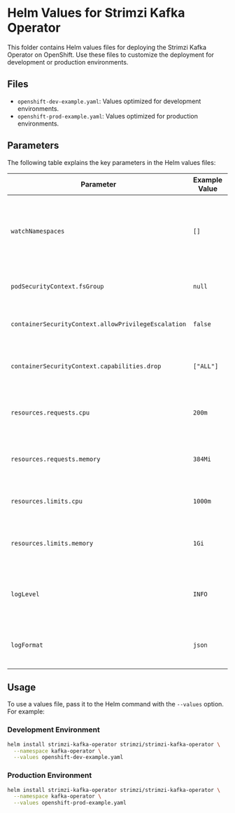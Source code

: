 # Helm Values for Strimzi Kafka Operator

This folder contains Helm values files for deploying the Strimzi Kafka Operator on OpenShift. Use these files to customize the deployment for development or production environments.

## Files

- `openshift-dev-example.yaml`: Values optimized for development environments.
- `openshift-prod-example.yaml`: Values optimized for production environments.

## Parameters

The following table explains the key parameters in the Helm values files:

| Parameter                                           | Example Value         | Description                                                                                   |
|-----------------------------------------------------|-----------------------|-----------------------------------------------------------------------------------------------|
| `watchNamespaces`                                   | `[]`                  | Namespaces the operator should watch. `[]` means all namespaces (cluster-wide).               |
| `podSecurityContext.fsGroup`                        | `null`                | Set to `null` for OpenShift SCC compatibility.                                                |
| `containerSecurityContext.allowPrivilegeEscalation` | `false`               | Disables privilege escalation in containers.                                                  |
| `containerSecurityContext.capabilities.drop`        | `["ALL"]`             | Drops all Linux capabilities for enhanced security.                                           |
| `resources.requests.cpu`                            | `200m`                | Minimum CPU requested for operator pods.                                                      |
| `resources.requests.memory`                         | `384Mi`               | Minimum memory requested for operator pods.                                                   |
| `resources.limits.cpu`                              | `1000m`               | Maximum CPU allowed for operator pods.                                                        |
| `resources.limits.memory`                           | `1Gi`                 | Maximum memory allowed for operator pods.                                                     |
| `logLevel`                                          | `INFO`                | Sets the log level for the operator (e.g., `DEBUG`, `INFO`, `WARN`, `ERROR`).                 |
| `logFormat`                                         | `json`                | Sets the log format for the operator (e.g., `plain`, `json`).                                 |

## Usage

To use a values file, pass it to the Helm command with the `--values` option. For example:

### Development Environment
```bash
helm install strimzi-kafka-operator strimzi/strimzi-kafka-operator \
  --namespace kafka-operator \
  --values openshift-dev-example.yaml
```

### Production Environment
```bash
helm install strimzi-kafka-operator strimzi/strimzi-kafka-operator \
  --namespace kafka-operator \
  --values openshift-prod-example.yaml
```

